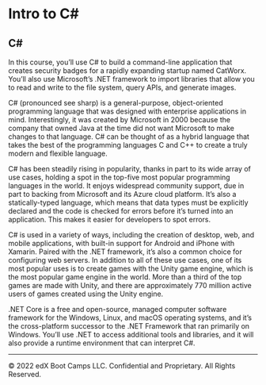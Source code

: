 # Intro to C#

## C#

In this course, you’ll use C# to build a command-line application that creates security badges for a rapidly expanding startup named CatWorx. You’ll also use Microsoft’s .NET framework to import libraries that allow you to read and write to the file system, query APIs, and generate images.

C# (pronounced see sharp) is a general-purpose, object-oriented programming language that was designed with enterprise applications in mind. Interestingly, it was created by Microsoft in 2000 because the company that owned Java at the time did not want Microsoft to make changes to that language. C# can be thought of as a hybrid language that takes the best of the programming languages C and C++ to create a truly modern and flexible language.

C# has been steadily rising in popularity, thanks in part to its wide array of use cases, holding a spot in the top-five most popular programming languages in the world. It enjoys widespread community support, due in part to backing from Microsoft and its Azure cloud platform. It’s also a statically-typed language, which means that data types must be explicitly declared and the code is checked for errors before it’s turned into an application. This makes it easier for developers to spot errors.

C# is used in a variety of ways, including the creation of desktop, web, and mobile applications, with built-in support for Android and iPhone with Xamarin. Paired with the .NET framework, it’s also a common choice for configuring web servers. In addition to all of these use cases, one of its most popular uses is to create games with the Unity game engine, which is the most popular game engine in the world. More than a third of the top games are made with Unity, and there are approximately 770 million active users of games created using the Unity engine.

.NET Core is a free and open-source, managed computer software framework for the Windows, Linux, and macOS operating systems, and it’s the cross-platform successor to the .NET Framework that ran primarily on Windows. You’ll use .NET to access additional tools and libraries, and it will also provide a runtime environment that can interpret C#.

---
© 2022 edX Boot Camps LLC. Confidential and Proprietary. All Rights Reserved.